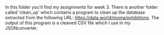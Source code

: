 In this folder you'll find my assignments for week 3. There is another folder called 'clean_up' which contains a program 
to clean up the database extracted from the following URL: https://data.world/moma/exhibitions. 
The output of this program is a cleaned CSV file which I use in my JSONconverter. 
